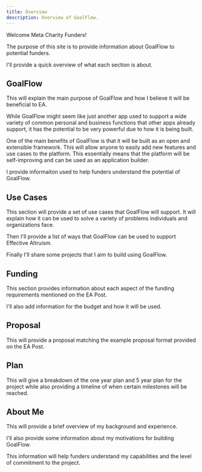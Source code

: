 ```yaml
---
title: Overview
description: Overview of GoalFlow.
---
```


Welcome Meta Charity Funders!

The purpose of this site is to provide information about GoalFlow to potential funders.

I'll provide a quick overview of what each section is about.

## GoalFlow

This will explain the main purpose of GoalFlow and how I believe it will be beneficial to EA.

While GoalFlow might seem like just another app used to support a wide variety of common personal and business functions that other apps already support, it has the potential to be very powerful due to how it is being built.

One of the main benefits of GoalFlow is that it will be built as an open and extensible framework. This will allow anyone to easily add new features and use cases to the platform. This essentially means that the platform will be self-improving and can be used as an application builder.

I provide informaiton used to help funders understand the potential of GoalFlow.

## Use Cases

This section will provide a set of use cases that GoalFlow will support. It will explain how it can be used to solve a variety of problems individuals and organizations face.

Then I'll provide a list of ways that GoalFlow can be used to support Effective Altruism.

Finally I'll share some projects that I aim to build using GoalFlow.

## Funding

This section provides information about each aspect of the funding requirements mentioned on the EA Post.

I'll also add information for the budget and how it will be used.

## Proposal

This will provide a proposal matching the example proposal format provided on the EA Post.

## Plan

This will give a breakdown of the one year plan and 5 year plan for the project while also providing a timeline of when certain milestones will be reached.

## About Me

This will provide a brief overview of my background and experience.

I'll also provide some information about my motivations for building GoalFlow.

This information will help funders understand my capabilities and the level of commitment to the project.
